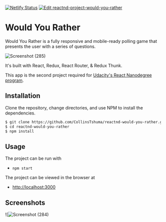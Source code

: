 [![Netlify Status](https://api.netlify.com/api/v1/badges/a716b2bd-1082-43d9-bd17-cd3684d2d7ad/deploy-status)](https://app.netlify.com/sites/reactnd-would-you-rather/deploys)
[![Edit reactnd-project-would-you-rather](https://codesandbox.io/static/img/play-codesandbox.svg)](https://codesandbox.io/s/github/james-priest/reactnd-project-would-you-rather/tree/master/?fontsize=14)

# Would You Rather

Would You Rather is a fully responsive and mobile-ready polling game that presents the user with a series of questions.

![Screenshot (285)](https://user-images.githubusercontent.com/62089415/148186198-287799b1-e1bf-431b-9feb-6e7ddb551708.png)

It's built with React, Redux, React Router, & Redux Thunk.

This app is the second project required for [Udacity's React Nanodegree program](https://www.udacity.com/course/react-nanodegree--nd019).

## Installation

Clone the repository, change directories, and use NPM to install the dependencies.

```bash
$ git clone https://github.com/CollinsTshuma/reactnd-would-you-rather.git
$ cd reactnd-would-you-rather
$ npm install
```

## Usage

The project can be run with

- `npm start`

The project can be viewed in the browser at

- [http://localhost:3000](http://localhost:3000)

## Screenshots

![![Screenshot (284)](https://user-images.githubusercontent.com/62089415/148186305-da4cfaf6-1ac7-4c8c-b8bc-0c038aa09c18.png)
